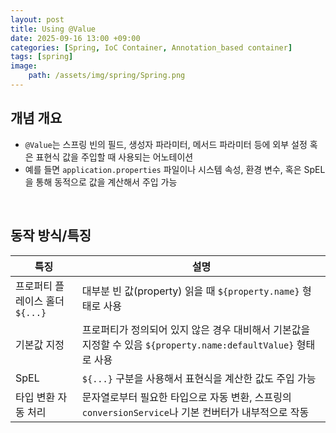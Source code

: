 ```yaml
---
layout: post
title: Using @Value
date: 2025-09-16 13:00 +09:00
categories: [Spring, IoC Container, Annotation_based container]
tags: [spring]
image:
    path: /assets/img/spring/Spring.png
---
```


## 개념 개요

- `@Value`는 스프링 빈의 필드, 생성자 파라미터, 메서드 파라미터 등에 외부 설정 혹은 표현식 값을 주입할 때 사용되는 어노테이션
- 예를 들면 `application.properties` 파일이나 시스템 속성, 환경 변수, 혹은 SpEL을 통해 동적으로 값을 계산해서 주입 가능

<br>

## 동작 방식/특징

| 특징 | 설명 |
|-|-|
| 프로퍼티 플레이스 홀더 `${...}` | 대부분 빈 값(property) 읽을 때 `${property.name}` 형태로 사용 |
| 기본값 지정 | 프로퍼티가 정의되어 있지 않은 경우 대비해서 기본값을 지정할 수 있음 `${property.name:defaultValue}` 형태로 사용 |
| SpEL | `${...}` 구분을 사용해서 표현식을 계산한 값도 주입 가능 |
| 타입 변환 자동 처리 | 문자열로부터 필요한 타입으로 자동 변환, 스프링의 `conversionService`나 기본 컨버터가 내부적으로 작동 |


<br>

